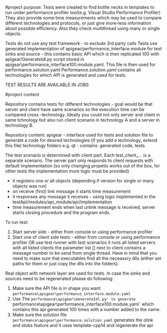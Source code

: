 #project purpose:
Tests were created to find bottle necks in templates to run under performance profiler tool(e.g. Visual Studio Performance Profiler)
They also provide some time measurements which may be used to compare different technologies and protocols, or just give more-less information about possible efficiency.
Also they check multithread using many or single objects.

Tests do not use any test framework - to exclude 3rd party calls
Tests use generated implementation of apigear/performance_interface.module for test sinks and source - this contains basic API which is then replicated 100 with apigear/GenerateIdl.py script stored in apigear\performance_interface100.module.yaml. This file is then used for performance.solution.yaml
Performance.solution.yaml contains all technologies for which API is generated and used for tests.

TEST RESULTS ARE AVAILABLE IN JOBS

#project content

Repository contains tests for different technologies - goal would be that server and client have same scenarios so the execution time can be compared cross -technology.
Ideally you could not only server and client in same tchnology but also  run client scenario in technology A and a server in technology B.

Repository content:
apigear - interface used for tests and solution file to generate a code for desired technologies (if you add a technology, extend this file)
technology folders e.g. qt - contains: generated code, tests.

The test scenario is determined with client part. Each test_client_... is a separate scenario.
The server part only responds to client requests with default implementation (so only changing propetis works out of the box, for other tests the implementation more logic must be provided)
- it registers one or all objects (depending if version for single or many objects was run)
- on receive (first) link message it starts time measurement
- it responses any message it receives - using logic implemented in the testApi/modules/api_module/api/implementation
- time measurement ends when last unlink message is received, server starts closing procedure and the program ends.

To run test:
1. Start server side - either from console or using performance profiler
2. Start one of client side tests - either from console or using performance profiler 
OR use test runner with test scenarios it runs all listed servers with all listed clients
the parameter list [] next to client contains a message number to be send from single thread.
Have in mind that you need to make sure that executables find all the neceassry dlls (either set paths for them or just copy the dlls into the folders).


Real object with network layer are used for tests.
In case the sinks and sources need to be regenerated please do following:
1. Make sure the API file is in shape you want `performance\apigear\performance_interface.module.yaml`
2. Use The `performance\apigear\GenerateIdl.py' to generate `performance\apigear\performance_interface100.module.yaml` which contains this api generated 100 times with a number added to the name.
3. Make sure the solution file `performance\apigear\performance.solution.yaml` generates the olink and stubs feature and it uses template-cpp14 and regenerate the api


